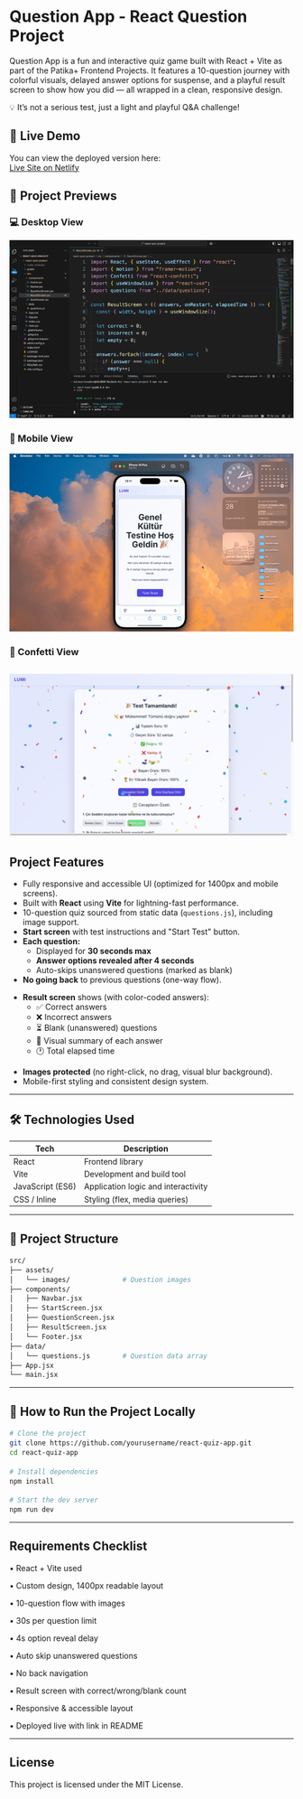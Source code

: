 # Question App - React Question Project

Question App is a fun and interactive quiz game built with React + Vite as part of the Patika+ Frontend Projects.
It features a 10-question journey with colorful visuals, delayed answer options for suspense, and a playful result screen to show how you did — all wrapped in a clean, responsive design.

 💡 It’s not a serious test, just a light and playful Q&A challenge!

## 🔗 Live Demo

You can view the deployed version here:  
[Live Site on Netlify](https://react-question-project-patika.netlify.app)

## 🎥 Project Previews

### 💻 Desktop View  
![Desktop Demo](public/gifs/Desktop.gif)

### 📱 Mobile View  
![Mobile Demo](public/gifs/Mobile.gif)

### 🎉 Confetti View 
![Confetti View](public/images/Confetti.png)
---

##  Project Features

- Fully responsive and accessible UI (optimized for 1400px and mobile screens).
- Built with **React** using **Vite** for lightning-fast performance.
- 10-question quiz sourced from static data (`questions.js`), including image support.
- **Start screen** with test instructions and "Start Test" button.
- **Each question:**
  - Displayed for **30 seconds max**
  - **Answer options revealed after 4 seconds**
  - Auto-skips unanswered questions (marked as blank)
- **No going back** to previous questions (one-way flow).

+ **Result screen** shows (with color-coded answers):
   - ✅ Correct answers
   - ❌ Incorrect answers
   - ⏳ Blank (unanswered) questions
   - 🧠 Visual summary of each answer
   - 🕐 Total elapsed time
   
- **Images protected** (no right-click, no drag, visual blur background).
- Mobile-first styling and consistent design system.

---

## 🛠 Technologies Used

| Tech            | Description                        |
|-----------------|------------------------------------|
| React           | Frontend library                   |
| Vite            | Development and build tool         |
| JavaScript (ES6)| Application logic and interactivity|
| CSS / Inline    | Styling (flex, media queries)      |

---

## 📁 Project Structure

```bash
src/
├── assets/
│   └── images/             # Question images
├── components/
│   ├── Navbar.jsx
│   ├── StartScreen.jsx
│   ├── QuestionScreen.jsx
│   ├── ResultScreen.jsx
│   └── Footer.jsx
├── data/
│   └── questions.js        # Question data array
├── App.jsx
└── main.jsx 
`````

---

## 🧪 How to Run the Project Locally

```bash
# Clone the project
git clone https://github.com/yourusername/react-quiz-app.git
cd react-quiz-app

# Install dependencies
npm install

# Start the dev server
npm run dev
`````


--- 

##  Requirements Checklist

• React + Vite used

• Custom design, 1400px readable layout

• 10-question flow with images

• 30s per question limit

• 4s option reveal delay

• Auto skip unanswered questions

• No back navigation

• Result screen with correct/wrong/blank count

• Responsive & accessible layout

• Deployed live with link in README

---
## License
This project is licensed under the MIT License.